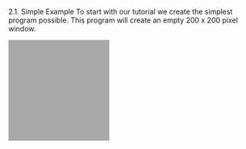 2.1. Simple Example
To start with our tutorial we create the simplest program possible. This program will create an empty 200 x 200 pixel window.

![simple_example_output](images/simple_example_output.png)


